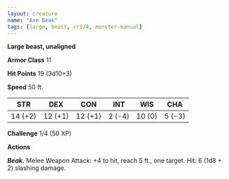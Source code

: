 ```yaml
---
layout: creature
name: "Axe Beak"
tags: [large, beast, cr1/4, monster-manual]
---
```


**Large beast, unaligned**

**Armor Class** 11

**Hit Points** 19 (3d10+3)

**Speed** 50 ft.

|   STR   |   DEX   |   CON   |   INT   |   WIS   |   CHA   |
|:-----:|:-----:|:-----:|:-----:|:-----:|:-----:|
| 14 (+2) | 12 (+1) | 12 (+1) | 2 (-4) | 10 (0) | 5 (-3) |

**Challenge** 1/4 (50 XP)

**Actions**

***Beak.*** Melee Weapon Attack: +4 to hit, reach 5 ft., one target. Hit: 6 (1d8 + 2) slashing damage.

